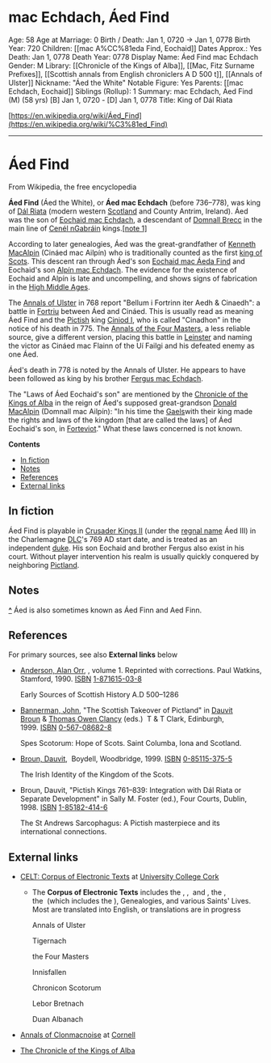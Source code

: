 # mac Echdach, Áed Find

Age: 58
Age at Marriage: 0
Birth / Death: Jan 1, 0720 → Jan 1, 0778
Birth Year: 720
Children: [[mac A%CC%81eda Find, Eochaid]]
Dates Approx.: Yes
Death: Jan 1, 0778
Death Year: 0778
Display Name: Áed Find mac Echdach
Gender: M
Library: [[Chronicle of the Kings of Alba]], [[Mac, Fitz Surname Prefixes]], [[Scottish annals from English chroniclers A D 500 t]], [[Annals of Ulster]]
Nickname: "Áed the White"
Notable Figure: Yes
Parents: [[mac Echdach, Eochaid]]
Siblings (Rollup): 1
Summary: mac Echdach, Áed Find (M) (58 yrs)
[B] Jan 1, 0720 - [D] Jan 1, 0778
Title: King of Dál Riata

[https://en.wikipedia.org/wiki/Áed_Find](https://en.wikipedia.org/wiki/%C3%81ed_Find)

---

# Áed Find

From Wikipedia, the free encyclopedia

**Áed Find** (Áed the White), or **Áed mac Echdach** (before 736–778), was king of [Dál Riata](https://en.wikipedia.org/wiki/D%C3%A1l_Riata) (modern western [Scotland](https://en.wikipedia.org/wiki/Scotland) and County Antrim, Ireland). Áed was the son of [Eochaid mac Echdach](https://en.wikipedia.org/wiki/Eochaid_mac_Echdach), a descendant of [Domnall Brecc](https://en.wikipedia.org/wiki/Domnall_Brecc) in the main line of [Cenél nGabráin](https://en.wikipedia.org/wiki/Cen%C3%A9l_nGabr%C3%A1in) kings.[[note 1]](https://en.wikipedia.org/wiki/%C3%81ed_Find#cite_note-1)

According to later genealogies, Áed was the great-grandfather of [Kenneth MacAlpin](https://en.wikipedia.org/wiki/Kenneth_I_of_Scotland) (Cináed mac Ailpín) who is traditionally counted as the first [king of Scots](https://en.wikipedia.org/wiki/King_of_Scots). This descent ran through Áed's son [Eochaid mac Áeda Find](https://en.wikipedia.org/wiki/Eochaid_mac_%C3%81eda_Find) and Eochaid's son [Alpín mac Echdach](https://en.wikipedia.org/wiki/Alp%C3%ADn_mac_Echdach). The evidence for the existence of Eochaid and Alpín is late and uncompelling, and shows signs of fabrication in the [High Middle Ages](https://en.wikipedia.org/wiki/Scotland_in_the_High_Middle_Ages).

The [Annals of Ulster](https://en.wikipedia.org/wiki/Annals_of_Ulster) in 768 report "Bellum i Fortrinn iter Aedh & Cinaedh": a battle in [Fortriu](https://en.wikipedia.org/wiki/Fortriu) between Áed and Cináed. This is usually read as meaning Áed Find and the [Pictish](https://en.wikipedia.org/wiki/Picts) king [Ciniod I](https://en.wikipedia.org/wiki/Ciniod_I_of_the_Picts), who is called "Cinadhon" in the notice of his death in 775. The [Annals of the Four Masters](https://en.wikipedia.org/wiki/Annals_of_the_Four_Masters), a less reliable source, give a different version, placing this battle in [Leinster](https://en.wikipedia.org/wiki/Leinster) and naming the victor as Cináed mac Flainn of the Uí Failgi and his defeated enemy as one Áed.

Áed's death in 778 is noted by the Annals of Ulster. He appears to have been followed as king by his brother [Fergus mac Echdach](https://en.wikipedia.org/wiki/Fergus_mac_Echdach).

The "Laws of Áed Eochaid's son" are mentioned by the [Chronicle of the Kings of Alba](https://en.wikipedia.org/wiki/Chronicle_of_the_Kings_of_Alba) in the reign of Áed's supposed great-grandson [Donald MacAlpin](https://en.wikipedia.org/wiki/Donald_I_of_Scotland) (Domnall mac Ailpín): "In his time the [Gaels](https://en.wikipedia.org/wiki/Gaels)with their king made the rights and laws of the kingdom [that are called the laws] of Áed Eochaid's son, in [Forteviot](https://en.wikipedia.org/wiki/Forteviot)." What these laws concerned is not known.

**Contents**

- [In fiction](https://en.wikipedia.org/wiki/%C3%81ed_Find#In_fiction)
- [Notes](https://en.wikipedia.org/wiki/%C3%81ed_Find#Notes)
- [References](https://en.wikipedia.org/wiki/%C3%81ed_Find#References)
- [External links](https://en.wikipedia.org/wiki/%C3%81ed_Find#External_links)

## In fiction

Áed Find is playable in [Crusader Kings II](https://en.wikipedia.org/wiki/Crusader_Kings_II) (under the [regnal name](https://en.wikipedia.org/wiki/Regnal_name) Áed III) in the Charlemagne [DLC](https://en.wikipedia.org/wiki/Downloadable_content)'s 769 AD start date, and is treated as an independent [duke](https://en.wikipedia.org/wiki/Duke). His son Eochaid and brother Fergus also exist in his court. Without player intervention his realm is usually quickly conquered by neighboring [Pictland](https://en.wikipedia.org/wiki/Pictland).

## Notes

**[^](https://en.wikipedia.org/wiki/%C3%81ed_Find#cite_ref-1)** Áed is also sometimes known as Áed Finn and Aed Finn.

## References

For primary sources, see also **External links** below

- [Anderson, Alan Orr](https://en.wikipedia.org/wiki/Alan_Orr_Anderson), , volume 1. Reprinted with corrections. Paul Watkins, Stamford, 1990. [ISBN](https://en.wikipedia.org/wiki/ISBN_(identifier)) [1-871615-03-8](https://en.wikipedia.org/wiki/Special:BookSources/1-871615-03-8)

    Early Sources of Scottish History A.D 500–1286

- [Bannerman, John](https://en.wikipedia.org/wiki/John_Bannerman_(historian)), "The Scottish Takeover of Pictland" in [Dauvit Broun](https://en.wikipedia.org/wiki/Dauvit_Broun) & [Thomas Owen Clancy](https://en.wikipedia.org/wiki/Thomas_Owen_Clancy) (eds.)  T & T Clark, Edinburgh, 1999. [ISBN](https://en.wikipedia.org/wiki/ISBN_(identifier)) [0-567-08682-8](https://en.wikipedia.org/wiki/Special:BookSources/0-567-08682-8)

    Spes Scotorum: Hope of Scots. Saint Columba, Iona and Scotland.

- [Broun, Dauvit](https://en.wikipedia.org/wiki/Dauvit_Broun),  Boydell, Woodbridge, 1999. [ISBN](https://en.wikipedia.org/wiki/ISBN_(identifier)) [0-85115-375-5](https://en.wikipedia.org/wiki/Special:BookSources/0-85115-375-5)

    The Irish Identity of the Kingdom of the Scots.

- Broun, Dauvit, "Pictish Kings 761–839: Integration with Dál Riata or Separate Development" in Sally M. Foster (ed.), Four Courts, Dublin, 1998. [ISBN](https://en.wikipedia.org/wiki/ISBN_(identifier)) [1-85182-414-6](https://en.wikipedia.org/wiki/Special:BookSources/1-85182-414-6)

    The St Andrews Sarcophagus: A Pictish masterpiece and its international connections.

## External links

- [CELT: Corpus of Electronic Texts](http://celt.ucc.ie/index.html) at [University College Cork](http://www.ucc.ie/)
    - The **Corpus of Electronic Texts** includes the , ,  and , the , the  (which includes the ), Genealogies, and various Saints' Lives. Most are translated into English, or translations are in progress

        Annals of Ulster

        Tigernach

        the Four Masters

        Innisfallen

        Chronicon Scotorum

        Lebor Bretnach

        Duan Albanach

- [Annals of Clonmacnoise](http://historical.library.cornell.edu/cgi-bin/cul.cdl/docviewer?did=cdl360) at [Cornell](http://historical.library.cornell.edu/cdl/index.html)
- [The Chronicle of the Kings of Alba](https://web.archive.org/web/20070606150144/http://www.arts.ed.ac.uk/scothist/booklets/sh1/documents-alba.html)